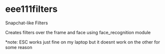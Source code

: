 # eee111filters
Snapchat-like Filters

Creates filters over the frame and face using face_recognition module


*note: ESC works just fine on my laptop but it doesnt work on the other for some reason

